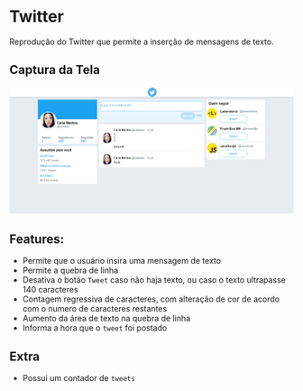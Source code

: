# Twitter

Reprodução do Twitter que permite a inserção de mensagens de texto.


## Captura da Tela ##

![](twitter-lab.png)

## Features: ##

- Permite que o usuário insira uma mensagem de texto
- Permite a quebra de linha
- Desativa o botão `Tweet` caso não haja texto, ou caso o texto ultrapasse 140 caracteres
- Contagem regressiva de caracteres, com alteração de cor de acordo com o numero de caracteres restantes
- Aumento da área de texto na quebra de linha
- Informa a hora que o `tweet` foi postado
 
## Extra ##
- Possui um contador de `tweets`